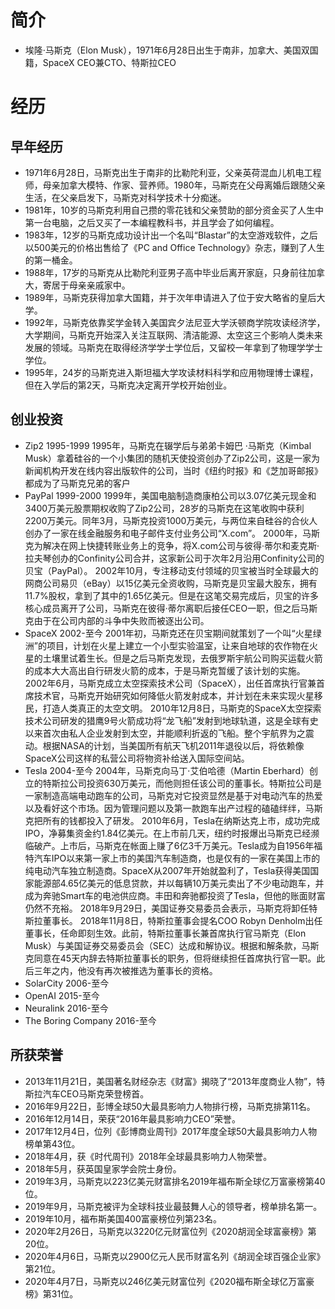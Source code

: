 # 简介
- 埃隆·马斯克（Elon Musk），1971年6月28日出生于南非，加拿大、美国双国籍，SpaceX CEO兼CTO、特斯拉CEO

# 经历

## 早年经历
- 1971年6月28日，马斯克出生于南非的比勒陀利亚，父亲英荷混血儿机电工程师，母亲加拿大模特、作家、营养师。1980年，马斯克在父母离婚后跟随父亲生活，在父亲启发下，马斯克对科学技术十分痴迷。
- 1981年，10岁的马斯克利用自己攒的零花钱和父亲赞助的部分资金买了人生中第一台电脑，之后又买了一本编程教科书，并且学会了如何编程。
- 1983年，12岁的马斯克成功设计出一个名叫“Blastar”的太空游戏软件，之后以500美元的价格出售给了《PC and Office Technology》杂志，赚到了人生的第一桶金。
- 1988年，17岁的马斯克从比勒陀利亚男子高中毕业后离开家庭，只身前往加拿大，寄居于母亲亲戚家中。
- 1989年，马斯克获得加拿大国籍，并于次年申请进入了位于安大略省的皇后大学。
- 1992年，马斯克依靠奖学金转入美国宾夕法尼亚大学沃顿商学院攻读经济学，大学期间，马斯克开始深入关注互联网、清洁能源、太空这三个影响人类未来发展的领域。马斯克在取得经济学学士学位后，又留校一年拿到了物理学学士学位。
- 1995年，24岁的马斯克进入斯坦福大学攻读材料科学和应用物理博士课程，但在入学后的第2天，马斯克决定离开学校开始创业。

## 创业投资
- Zip2	1995-1999
1995年，马斯克在辍学后与弟弟卡姆巴 ·马斯克（Kimbal Musk）拿着硅谷的一个小集团的随机天使投资创办了Zip2公司，这是一家为新闻机构开发在线内容出版软件的公司，当时《纽约时报》和《芝加哥邮报》都成为了马斯克兄弟的客户
- PayPal	1999-2000
1999年，美国电脑制造商康柏公司以3.07亿美元现金和3400万美元股票期权收购了Zip2公司，28岁的马斯克在这笔收购中获利2200万美元。同年3月，马斯克投资1000万美元，与两位来自硅谷的合伙人创办了一家在线金融服务和电子邮件支付业务公司“X.com”。
2000年，马斯克为解决在网上快捷转账业务上的竞争，将X.com公司与彼得·蒂尔和麦克斯·拉夫琴创办的Confinity公司合并，这家新公司于次年2月沿用Confinity公司的贝宝（PayPal）。
2002年10月，专注移动支付领域的贝宝被当时全球最大的网商公司易贝（eBay）以15亿美元全资收购，马斯克是贝宝最大股东，拥有11.7%股权，拿到了其中的1.65亿美元。但是在这笔交易完成后，贝宝的许多核心成员离开了公司，马斯克在彼得·蒂尔离职后接任CEO一职，但之后马斯克由于在公司内部的斗争中失败而被逐出公司。
- SpaceX	2002-至今
2001年初，马斯克还在贝宝期间就策划了一个叫“火星绿洲”的项目，计划在火星上建立一个小型实验温室，让来自地球的农作物在火星的土壤里试着生长。但是之后马斯克发现，去俄罗斯宇航公司购买运载火箭的成本大大高出自行研发火箭的成本，于是马斯克暂缓了该计划的实施。
2002年6月，马斯克成立太空探索技术公司（SpaceX），出任首席执行官兼首席技术官，马斯克开始研究如何降低火箭发射成本，并计划在未来实现火星移民，打造人类真正的太空文明。
2010年12月8日，马斯克的SpaceX太空探索技术公司研发的猎鹰9号火箭成功将“龙飞船”发射到地球轨道，这是全球有史以来首次由私人企业发射到太空，并能顺利折返的飞船。整个宇航界为之震动。根据NASA的计划，当美国所有航天飞机2011年退役以后，将依赖像SpaceX公司这样的私营公司将物资补给送入国际空间站。
- Tesla	2004-至今
2004年，马斯克向马丁·艾伯哈德（Martin Eberhard）创立的特斯拉公司投资630万美元，而他则担任该公司的董事长。特斯拉公司是一家制造高端电动跑车的公司，马斯克对它投资显然是基于对电动汽车的热爱以及看好这个市场。因为管理问题以及第一款跑车出产过程的磕磕绊绊，马斯克把所有的钱都投入了研发。
2010年6月，Tesla在纳斯达克上市，成功完成IPO，净募集资金约1.84亿美元。在上市前几天，纽约时报爆出马斯克已经濒临破产。上市后，马斯克在帐面上赚了6亿3千万美元。Tesla成为自1956年福特汽车IPO以来第一家上市的美国汽车制造商，也是仅有的一家在美国上市的纯电动汽车独立制造商。SpaceX从2007年开始就盈利了，Tesla获得美国国家能源部4.65亿美元的低息贷款，并以每辆10万美元卖出了不少电动跑车，并成为奔驰Smart车的电池供应商。丰田和奔驰都投资了Tesla，但他的账面财富仍然不充裕。
2018年9月29日，美国证券交易委员会表示，马斯克将卸任特斯拉董事长。
2018年11月8日，特斯拉董事会提名COO Robyn Denholm出任董事长，任命即刻生效。此前，特斯拉董事长兼首席执行官马斯克（Elon Musk）与美国证券交易委员会（SEC）达成和解协议。根据和解条款，马斯克同意在45天内辞去特斯拉董事长的职务，但将继续担任首席执行官一职。此后三年之内，他没有再次被推选为董事长的资格。
- SolarCity	2006-至今
- OpenAI	2015-至今
- Neuralink	2016-至今
- The Boring Company	2016-至今

## 所获荣誉
- 2013年11月21日，美国著名财经杂志《财富》揭晓了“2013年度商业人物”，特斯拉汽车CEO马斯克荣登榜首。
- 2016年9月22日，彭博全球50大最具影响力人物排行榜，马斯克排第11名。
- 2016年12月14日，荣获“2016年最具影响力CEO”荣誉。
- 2017年12月4日，位列《彭博商业周刊》2017年度全球50大最具影响力人物榜单第43位。
- 2018年4月，获《时代周刊》2018年全球最具影响力人物荣誉。
- 2018年5月，获英国皇家学会院士身份。
- 2019年3月，马斯克以223亿美元财富排名2019年福布斯全球亿万富豪榜第40位。
- 2019年9月，马斯克被评为全球科技业最鼓舞人心的领导者，榜单排名第一。
- 2019年10月，福布斯美国400富豪榜位列第23名。
- 2020年2月26日，马斯克以3220亿元财富位列《2020胡润全球富豪榜》第20位。
- 2020年4月6日，马斯克以2900亿元人民币财富名列《胡润全球百强企业家》第21位。
- 2020年4月7日，马斯克以246亿美元财富位列《2020福布斯全球亿万富豪榜》第31位。
